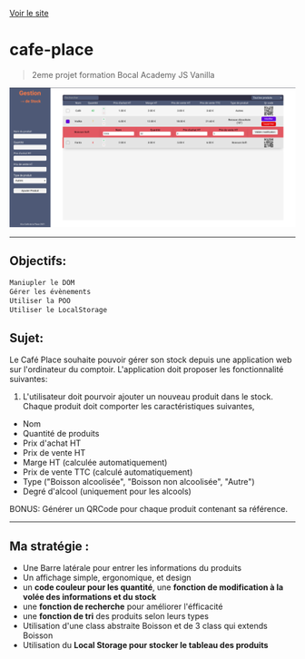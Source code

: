 [Voir le site](https://cafeplace.netlify.app/)

# cafe-place
> 2eme projet formation Bocal Academy JS Vanilla


![Screenshot](capture-site.png)
***
## Objectifs:

    Maniupler le DOM
    Gérer les évènements
    Utiliser la POO
    Utiliser le LocalStorage

## Sujet: 

Le Café Place souhaite pouvoir gérer son stock depuis une application web sur l'ordinateur du comptoir. 
L'application doit proposer les fonctionnalité suivantes:

1. L'utilisateur doit pourvoir ajouter un nouveau produit dans le stock. 
Chaque produit doit comporter les caractéristiques suivantes, 

- Nom
- Quantité de produits
- Prix d'achat HT
- Prix de vente HT
- Marge HT (calculée automatiquement)
- Prix de vente TTC (calculé automatiquement)
- Type ("Boisson alcoolisée", "Boisson non alcoolisée", "Autre")
- Degré d'alcool (uniquement pour les alcools)

BONUS: Générer un QRCode pour chaque produit contenant sa référence.

***
## Ma stratégie :

* Une Barre latérale pour entrer les informations du produits
* Un affichage simple, ergonomique, et design
* un **code couleur pour les quantité**, une **fonction de modification à la volée des informations et du stock**
* une **fonction de recherche** pour améliorer l'éfficacité
* une **fonction de tri** des produits selon leurs types
* Utilisation d'une class abstraite Boisson et de 3 class qui extends Boisson
* Utilisation du **Local Storage pour stocker le tableau des produits**

